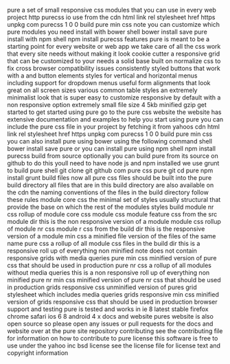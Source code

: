 pure a set of small responsive css modules that you can use in every web project http purecss io use from the cdn html link rel stylesheet href https unpkg com purecss 1 0 0 build pure min css note you can customize which pure modules you need install with bower shell bower install save pure install with npm shell npm install purecss features pure is meant to be a starting point for every website or web app we take care of all the css work that every site needs without making it look cookie cutter a responsive grid that can be customized to your needs a solid base built on normalize css to fix cross browser compatibility issues consistently styled buttons that work with a and button elements styles for vertical and horizontal menus including support for dropdown menus useful form alignments that look great on all screen sizes various common table styles an extremely minimalist look that is super easy to customize responsive by default with a non responsive option extremely small file size 4 5kb minified gzip get started to get started using pure go to the pure css website the website has extensive documentation and examples to help you start using pure you can include the pure css file in your project by fetching it from yahoos cdn html link rel stylesheet href https unpkg com purecss 1 0 0 build pure min css you can also install pure using bower using the following command shell bower install save pure or you can install pure using npm shell npm install purecss build from source optionally you can build pure from its source on github to do this youll need to have node js and npm installed we use grunt to build pure shell git clone git github com pure css pure git cd pure npm install grunt build files now all pure css files should be built into the pure build directory all files that are in this build directory are also available on the cdn the naming conventions of the files in the build directory follow these rules module core css the minimal set of styles usually structural that provide the base on which the rest of the modules styles build module nr css rollup of module core css module css module feature css from the src module dir this is the non responsive version of a module module css rollup of module nr css module r css from the build dir this is the responsive version of a module min css a minified file version of the files of the same name pure css a rollup of all module css files in the build dir this is a responsive roll up of everything non minified note does not contain responsive grids with media queries pure min css minified version of pure css that should be used in production pure nr css a rollup of all modules without media queries this is a non responsive roll up of everything non minified pure nr min css minified version of pure nr css that should be used in production grids responsive css unminified version of pures grid stylesheet which includes media queries grids responsive min css minified version of grids responsive css that should be used in production browser support and testing pure is tested and works in ie 8 latest stable firefox chrome safari ios 6 8 android 4 x docs and website pures website is also open source so please open any issues or pull requests for the docs and website over at the pure site repository contributing see the contributing file for information on how to contribute to pure license this software is free to use under the yahoo inc bsd license see the license file for license text and copyright information